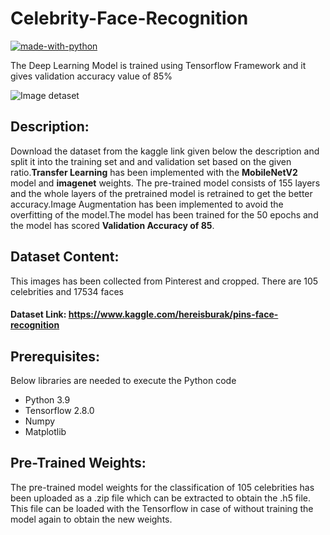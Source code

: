 # Celebrity-Face-Recognition
[![made-with-python](https://img.shields.io/badge/Made%20with-Python-1f425f.svg)](https://www.python.org/)

The Deep Learning Model is trained using Tensorflow Framework and it gives validation accuracy value of 85%

![Image detaset](https://user-images.githubusercontent.com/41227474/152083422-64a2e197-5da5-458b-8914-fbacd526e731.png)

## Description:
Download the dataset from the kaggle link given below the description and split it into the training set and and validation set based on the given ratio.**Transfer Learning** has been implemented  with the **MobileNetV2** model and **imagenet** weights. The pre-trained model consists of 155 layers and the whole layers of the pretrained model is retrained to get the better accuracy.Image Augmentation has been implemented to avoid the overfitting of the model.The model has been trained for the 50 epochs and the model has scored **Validation Accuracy of 85**.

## Dataset Content:

This images has been collected from Pinterest and cropped. There are 105 celebrities and 17534 faces

#### Dataset Link: https://www.kaggle.com/hereisburak/pins-face-recognition 

## Prerequisites:

Below libraries are needed to execute the Python code

- Python 3.9
- Tensorflow 2.8.0
- Numpy
- Matplotlib

## Pre-Trained Weights:
The pre-trained model weights for the classification of 105 celebrities has been uploaded as a .zip file which can be extracted to obtain the .h5 file. This file can be loaded with the Tensorflow in case of without training the model again to obtain the new weights.
